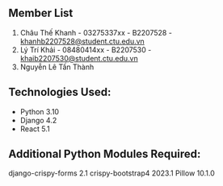 
## Member List
1. Châu Thế Khanh - 03275337xx - B2207528 - khanhb2207528@student.ctu.edu.vn
2. Lý Trí Khải - 08480414xx - B2207530 - khaib2207530@student.ctu.edu.vn
3. Nguyễn Lê Tấn Thành

## Technologies Used:
- Python 3.10
- Django 4.2
- React 5.1

## Additional Python Modules Required:
django-crispy-forms 2.1
crispy-bootstrap4 2023.1
Pillow 10.1.0